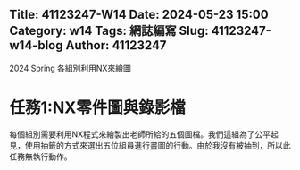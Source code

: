 Title: 41123247-W14
Date: 2024-05-23 15:00
Category: w14
Tags: 網誌編寫
Slug: 41123247-w14-blog
Author: 41123247
---

2024 Spring 各組別利用NX來繪圖

<!-- PELICAN_END_SUMMARY -->

# 任務1:NX零件圖與錄影檔
每個組別需要利用NX程式來繪製出老師所給的五個圖檔。我們這組為了公平起見，使用抽籤的方式來選出五位組員進行畫圖的行動。由於我沒有被抽到，所以此任務無執行動作。